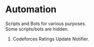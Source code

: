 # Automation
Scripts and Bots for various purposes.    
Some scripts/bots are hidden.

1) Codeforces Ratings Update Notifier.
